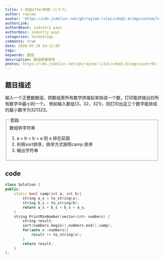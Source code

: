 ```yaml
---
title: C-剑指offer刷题（二十八）
author: raylee
avatar: 'https://cdn.jsdelivr.net/gh/raylee-lilei/cdn@2.4/img/custom/logo_1.png'
authorLink: 
authorAbout: industry pays
authorDesc: industry pays
categories: technology
comments: true
date: 2020-05-18 14:11:03
tags:
keywords: 数组
description: 数组拼接排序
photos: https://cdn.jsdelivr.net/gh/raylee-lilei/cdn@2.0/img/cover/03.jpg.webp
---
```


## 题目描述
输入一个正整数数组，把数组里所有数字拼接起来排成一个数，打印能拼接出的所有数字中最小的一个。
例如输入数组{3，32，321}，则打印出这三个数字能排成的最小数字为321323。

<form action="" method="">
<fieldset><legend font-weight:600>思路:</legend>
<div align=“Center”>数组转字符串</div>

1. a + b < b + a 则  a  排在前面
2. 利用sort排序，排序方式按照camp 排序
2. 输出字符串

</fieldset>
</form>


## code

``` C++
class Solution {
public:
    static bool camp(int a, int b){
        string a_s = to_string(a);
        string b_s = to_string(b);
        return a_s + b_s < b_s + a_s;
    }
    string PrintMinNumber(vector<int> numbers) {
        string result;
        sort(numbers.begin(),numbers.end(),camp);
        for(auto x :numbers){
            result += to_string(x);
        }
        return result;
    }
};

```